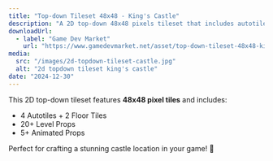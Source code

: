 ```yaml
---
title: "Top-down Tileset 48x48 - King's Castle"
description: "A 2D top-down 48x48 pixels tileset that includes autotiles and props."
downloadUrl:
  - label: "Game Dev Market"
    url: "https://www.gamedevmarket.net/asset/top-down-tileset-48x48-kings-castle"
media:
  src: "/images/2d-topdown-tileset-castle.jpg"
  alt: "2d topdown tileset king's castle"
date: "2024-12-30"
---
```


This 2D top-down tileset features **48x48 pixel tiles** and includes:

- 4 Autotiles + 2 Floor Tiles
- 20+ Level Props
- 5+ Animated Props

Perfect for crafting a stunning castle location in your game! 🏰
